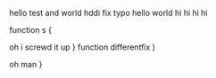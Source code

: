 hello test  and world
hddi fix typo
hello world
hi hi hi hi

function s
{


oh i screwd it up
}
function differentfix
)


oh man
}


